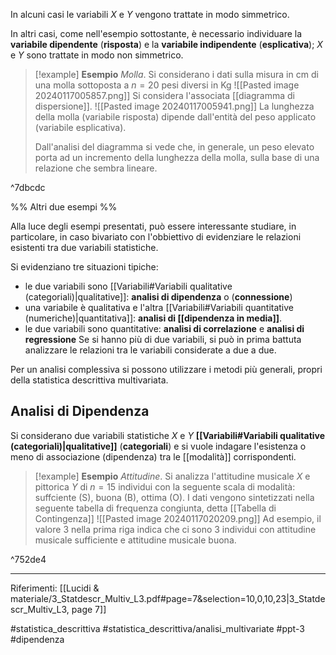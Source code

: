 In alcuni casi le variabili $X$ e $Y$ vengono trattate in modo simmetrico. 

In altri casi, come nell'esempio sottostante, è necessario individuare la **variabile dipendente** (**risposta**) e la **variabile indipendente** (**esplicativa**); $X$ e $Y$ sono trattate in modo non simmetrico.

>[!example] **Esempio**
>*Molla*. Si considerano i dati sulla misura in cm di una molla sottoposta a $n = 20$ pesi diversi in Kg
>![[Pasted image 20240117005857.png]]
>Si considera l'associata [[diagramma di dispersione]].
>![[Pasted image 20240117005941.png]]
>La lunghezza della molla (variabile risposta) dipende dall'entità del peso applicato (variabile esplicativa). 
>
>Dall'analisi del diagramma si vede che, in generale, un peso elevato porta ad un incremento della lunghezza della molla, sulla base di una relazione che sembra lineare. 

^7dbcdc

%% Altri due esempi %%

Alla luce degli esempi presentati, può essere interessante studiare, in particolare, in caso bivariato con l'obbiettivo di evidenziare le relazioni esistenti tra due variabili statistiche.

Si evidenziano tre situazioni tipiche:
* le due variabili sono [[Variabili#Variabili qualitative (categoriali)|qualitative]]: **analisi di dipendenza** o (**connessione**)
* una variabile è qualitativa e l'altra [[Variabili#Variabili quantitative (numeriche)|quantitativa]]: **analisi di [[dipendenza in media]]**.
* le due variabili sono quantitative: **analisi di correlazione** e **analisi di regressione**
Se si hanno più di due variabili, si può in prima battuta analizzare le relazioni tra le variabili considerate a due a due.

Per un analisi complessiva si possono utilizzare i metodi più generali, propri della statistica descrittiva multivariata.

## Analisi di Dipendenza

Si considerano due variabili statistiche $X$ e $Y$ **[[Variabili#Variabili qualitative (categoriali)|qualitative]]** (**categoriali**) e si vuole indagare l'esistenza o meno di associazione (dipendenza) tra le [[modalità]] corrispondenti.

>[!example] **Esempio**
>*Attitudine*. Si analizza l'attitudine musicale $X$ e pittorica $Y$ di $n = 15$ individui con la seguente scala di modalità: suffciente (S), buona (B), ottima (O).
> I dati vengono sintetizzati nella seguente tabella di frequenza congiunta, detta [[Tabella di Contingenza]]
> ![[Pasted image 20240117020209.png]]
> Ad esempio, il valore 3 nella prima riga indica che ci sono 3 individui con attitudine musicale sufficiente e attitudine musicale buona.

^752de4

***
Riferimenti:
[[Lucidi & materiale/3_Statdescr_Multiv_L3.pdf#page=7&selection=10,0,10,23|3_Statdescr_Multiv_L3, page 7]]

#statistica_descrittiva 
#statistica_descrittiva/analisi_multivariate 
#ppt-3 
#dipendenza